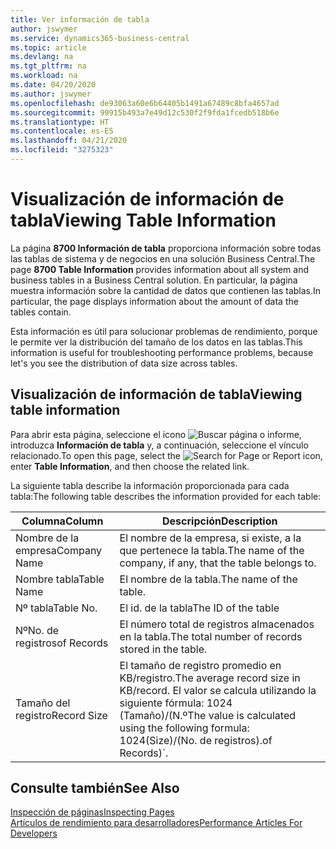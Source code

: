 ```yaml
---
title: Ver información de tabla
author: jswymer
ms.service: dynamics365-business-central
ms.topic: article
ms.devlang: na
ms.tgt_pltfrm: na
ms.workload: na
ms.date: 04/20/2020
ms.author: jswymer
ms.openlocfilehash: de93063a60e6b64405b1491a67489c8bfa4657ad
ms.sourcegitcommit: 99915b493a7e49d12c530f2f9fda1fcedb518b6e
ms.translationtype: HT
ms.contentlocale: es-ES
ms.lasthandoff: 04/21/2020
ms.locfileid: "3275323"
---
```

# <a name="viewing-table-information"></a><span data-ttu-id="283ea-102">Visualización de información de tabla</span><span class="sxs-lookup"><span data-stu-id="283ea-102">Viewing Table Information</span></span>

<span data-ttu-id="283ea-103">La página **8700 Información de tabla** proporciona información sobre todas las tablas de sistema y de negocios en una solución Business Central.</span><span class="sxs-lookup"><span data-stu-id="283ea-103">The page **8700 Table Information** provides information about all system and business tables in a Business Central solution.</span></span> <span data-ttu-id="283ea-104">En particular, la página muestra información sobre la cantidad de datos que contienen las tablas.</span><span class="sxs-lookup"><span data-stu-id="283ea-104">In particular, the page displays information about the amount of data the tables contain.</span></span>

<span data-ttu-id="283ea-105">Esta información es útil para solucionar problemas de rendimiento, porque le permite ver la distribución del tamaño de los datos en las tablas.</span><span class="sxs-lookup"><span data-stu-id="283ea-105">This information is useful for troubleshooting performance problems, because let's you see the distribution of data size across tables.</span></span>

## <a name="viewing-table-information"></a><span data-ttu-id="283ea-106">Visualización de información de tabla</span><span class="sxs-lookup"><span data-stu-id="283ea-106">Viewing table information</span></span>

<span data-ttu-id="283ea-107">Para abrir esta página, seleccione el icono ![Buscar página o informe](media/ui-search/search_small.png "Icono Buscar página o informe"), introduzca **Información de tabla** y, a continuación, seleccione el vínculo relacionado.</span><span class="sxs-lookup"><span data-stu-id="283ea-107">To open this page, select the ![Search for Page or Report](media/ui-search/search_small.png "Search for Page or Report icon") icon, enter **Table Information**, and then choose the related link.</span></span>

<span data-ttu-id="283ea-108">La siguiente tabla describe la información proporcionada para cada tabla:</span><span class="sxs-lookup"><span data-stu-id="283ea-108">The following table describes the information provided for each table:</span></span>

|<span data-ttu-id="283ea-109">Columna</span><span class="sxs-lookup"><span data-stu-id="283ea-109">Column</span></span>|<span data-ttu-id="283ea-110">Descripción</span><span class="sxs-lookup"><span data-stu-id="283ea-110">Description</span></span>|
|------|-----------|
|<span data-ttu-id="283ea-111">Nombre de la empresa</span><span class="sxs-lookup"><span data-stu-id="283ea-111">Company Name</span></span>|<span data-ttu-id="283ea-112">El nombre de la empresa, si existe, a la que pertenece la tabla.</span><span class="sxs-lookup"><span data-stu-id="283ea-112">The name of the company, if any, that the table belongs to.</span></span>|
|<span data-ttu-id="283ea-113">Nombre tabla</span><span class="sxs-lookup"><span data-stu-id="283ea-113">Table Name</span></span>|<span data-ttu-id="283ea-114">El nombre de la tabla.</span><span class="sxs-lookup"><span data-stu-id="283ea-114">The name of the table.</span></span>|
|<span data-ttu-id="283ea-115">Nº tabla</span><span class="sxs-lookup"><span data-stu-id="283ea-115">Table No.</span></span>|<span data-ttu-id="283ea-116">El id. de la tabla</span><span class="sxs-lookup"><span data-stu-id="283ea-116">The ID of the table</span></span>|
|<span data-ttu-id="283ea-117">Nº</span><span class="sxs-lookup"><span data-stu-id="283ea-117">No.</span></span> <span data-ttu-id="283ea-118">de registros</span><span class="sxs-lookup"><span data-stu-id="283ea-118">of Records</span></span>|<span data-ttu-id="283ea-119">El número total de registros almacenados en la tabla.</span><span class="sxs-lookup"><span data-stu-id="283ea-119">The total number of records stored in the table.</span></span>|
|<span data-ttu-id="283ea-120">Tamaño del registro</span><span class="sxs-lookup"><span data-stu-id="283ea-120">Record Size</span></span>|<span data-ttu-id="283ea-121">El tamaño de registro promedio en KB/registro.</span><span class="sxs-lookup"><span data-stu-id="283ea-121">The average record size in KB/record.</span></span> <span data-ttu-id="283ea-122">El valor se calcula utilizando la siguiente fórmula: 1024 (Tamaño)/(N.º</span><span class="sxs-lookup"><span data-stu-id="283ea-122">The value is calculated using the following formula: 1024(Size)/(No.</span></span> <span data-ttu-id="283ea-123">de registros).</span><span class="sxs-lookup"><span data-stu-id="283ea-123">of Records)\`.</span></span> |

## <a name="see-also"></a><span data-ttu-id="283ea-124">Consulte también</span><span class="sxs-lookup"><span data-stu-id="283ea-124">See Also</span></span>

[<span data-ttu-id="283ea-125">Inspección de páginas</span><span class="sxs-lookup"><span data-stu-id="283ea-125">Inspecting Pages</span></span>](across-inspect-page.md)  
[<span data-ttu-id="283ea-126">Artículos de rendimiento para desarrolladores</span><span class="sxs-lookup"><span data-stu-id="283ea-126">Performance Articles For Developers</span></span>](/dynamics365/business-central/dev-itpro/performance/performance-developer)  
